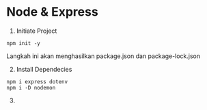 # Node & Express

1. Initiate Project

```
npm init -y
```
Langkah ini akan menghasilkan package.json dan package-lock.json

2. Install Dependecies
```
npm i express dotenv
npm i -D nodemon
```

3.